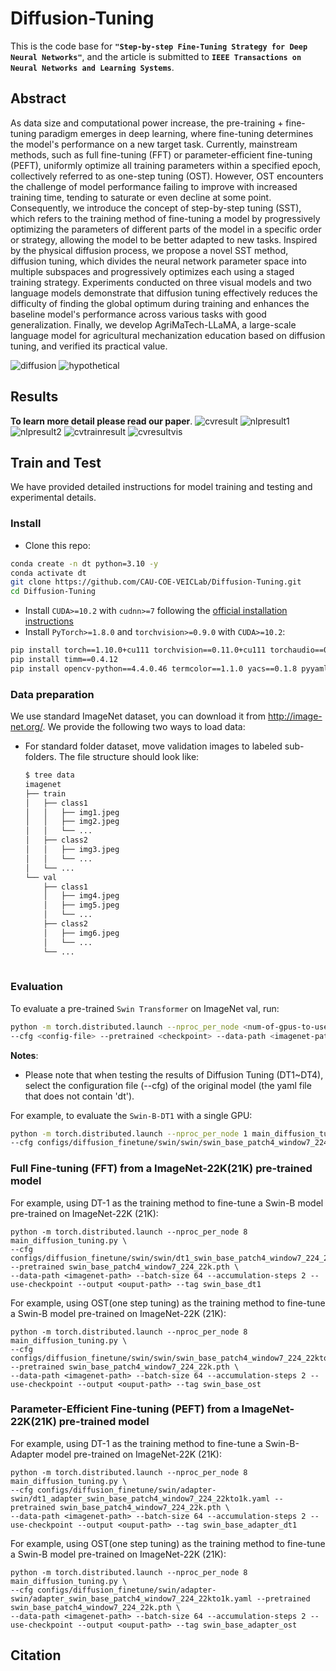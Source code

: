 # Diffusion-Tuning
This is the code base for **`"Step-by-step Fine-Tuning Strategy for Deep Neural Networks"`**, and the article is submitted to **`IEEE Transactions on Neural Networks and Learning Systems`**.

## Abstract
As data size and computational power increase, the pre-training + fine-tuning paradigm emerges in deep learning, where fine-tuning determines the model's performance on a new target task. Currently, mainstream methods, such as full fine-tuning (FFT) or parameter-efficient fine-tuning (PEFT), uniformly optimize all training parameters within a specified epoch, collectively referred to as one-step tuning (OST). However, OST encounters the challenge of model performance failing to improve with increased training time, tending to saturate or even decline at some point. Consequently, we introduce the concept of step-by-step tuning (SST), which refers to the training method of fine-tuning a model by progressively optimizing the parameters of different parts of the model in a specific order or strategy, allowing the model to be better adapted to new tasks. Inspired by the physical diffusion process, we propose a novel SST method, diffusion tuning, which divides the neural network parameter space into multiple subspaces and progressively optimizes each using a staged training strategy. Experiments conducted on three visual models and two language models demonstrate that diffusion tuning effectively reduces the difficulty of finding the global optimum during training and enhances the baseline model's performance across various tasks with good generalization. Finally, we develop AgriMaTech-LLaMA, a large-scale language model for agricultural mechanization education based on diffusion tuning, and verified its practical value.

![diffusion](figures/fig1.png)
![hypothetical](figures/fig2.png)

## Results
**To learn more detail please read our paper**.
![cvresult](figures/fig5.png)
![nlpresult1](figures/fig6.png)
![nlpresult2](figures/fig7.png)
![cvtrainresult](figures/fig8.png)
![cvresultvis](figures/fig9.png)

## Train and Test
We have provided detailed instructions for model training and testing and experimental details. 
### Install
- Clone this repo:

```bash
conda create -n dt python=3.10 -y
conda activate dt
git clone https://github.com/CAU-COE-VEICLab/Diffusion-Tuning.git
cd Diffusion-Tuning
```
- Install `CUDA>=10.2` with `cudnn>=7` following
  the [official installation instructions](https://docs.nvidia.com/cuda/cuda-installation-guide-linux/index.html)
- Install `PyTorch>=1.8.0` and `torchvision>=0.9.0` with `CUDA>=10.2`:

```bash
pip install torch==1.10.0+cu111 torchvision==0.11.0+cu111 torchaudio==0.10.0 -f https://download.pytorch.org/whl/torch_stable.html
pip install timm==0.4.12
pip install opencv-python==4.4.0.46 termcolor==1.1.0 yacs==0.1.8 pyyaml scipy
```


### Data preparation

We use standard ImageNet dataset, you can download it from http://image-net.org/. We provide the following two ways to
load data:

- For standard folder dataset, move validation images to labeled sub-folders. The file structure should look like:
  ```bash
  $ tree data
  imagenet
  ├── train
  │   ├── class1
  │   │   ├── img1.jpeg
  │   │   ├── img2.jpeg
  │   │   └── ...
  │   ├── class2
  │   │   ├── img3.jpeg
  │   │   └── ...
  │   └── ...
  └── val
      ├── class1
      │   ├── img4.jpeg
      │   ├── img5.jpeg
      │   └── ...
      ├── class2
      │   ├── img6.jpeg
      │   └── ...
      └── ...
 
  ```

### Evaluation

To evaluate a pre-trained `Swin Transformer` on ImageNet val, run:

```bash
python -m torch.distributed.launch --nproc_per_node <num-of-gpus-to-use>  main_diffusion_tuning.py --eval \
--cfg <config-file> --pretrained <checkpoint> --data-path <imagenet-path> 
```

**Notes**:

- Please note that when testing the results of Diffusion Tuning (DT1~DT4), select the configuration file (--cfg) of the original model (the yaml file that does not contain 'dt').

For example, to evaluate the `Swin-B-DT1` with a single GPU:

```bash
python -m torch.distributed.launch --nproc_per_node 1 main_diffusion_tuning.py --eval \
--cfg configs/diffusion_finetune/swin/swin/swin_base_patch4_window7_224_22kto1k_finetune.yaml --pretrained dt1_swin_base_patch4_window7_224_22k.pth --data-path <imagenet-path>
```

### Full Fine-tuning (FFT) from a ImageNet-22K(21K) pre-trained model

For example, using DT-1 as the training method to fine-tune a Swin-B model pre-trained on ImageNet-22K (21K):

```bashs
python -m torch.distributed.launch --nproc_per_node 8 main_diffusion_tuning.py \
--cfg configs/diffusion_finetune/swin/swin/dt1_swin_base_patch4_window7_224_22kto1k.yaml --pretrained swin_base_patch4_window7_224_22k.pth \
--data-path <imagenet-path> --batch-size 64 --accumulation-steps 2 --use-checkpoint --output <ouput-path> --tag swin_base_dt1
```

For example, using OST(one step tuning) as the training method to fine-tune a Swin-B model pre-trained on ImageNet-22K (21K):

```bashs
python -m torch.distributed.launch --nproc_per_node 8 main_diffusion_tuning.py \
--cfg configs/diffusion_finetune/swin/swin/swin_base_patch4_window7_224_22kto1k_finetune.yaml --pretrained swin_base_patch4_window7_224_22k.pth \
--data-path <imagenet-path> --batch-size 64 --accumulation-steps 2 --use-checkpoint --output <ouput-path> --tag swin_base_ost
```

### Parameter-Efficient Fine-tuning (PEFT) from a ImageNet-22K(21K) pre-trained model

For example, using DT-1 as the training method to fine-tune a Swin-B-Adapter model pre-trained on ImageNet-22K (21K):

```bashs
python -m torch.distributed.launch --nproc_per_node 8 main_diffusion_tuning.py \
--cfg configs/diffusion_finetune/swin/adapter-swin/dt1_adapter_swin_base_patch4_window7_224_22kto1k.yaml --pretrained swin_base_patch4_window7_224_22k.pth \
--data-path <imagenet-path> --batch-size 64 --accumulation-steps 2 --use-checkpoint --output <ouput-path> --tag swin_base_adapter_dt1
```

For example, using OST(one step tuning) as the training method to fine-tune a Swin-B model pre-trained on ImageNet-22K (21K):

```bashs
python -m torch.distributed.launch --nproc_per_node 8 main_diffusion_tuning.py \
--cfg configs/diffusion_finetune/swin/adapter-swin/adapter_swin_base_patch4_window7_224_22kto1k.yaml --pretrained swin_base_patch4_window7_224_22k.pth \
--data-path <imagenet-path> --batch-size 64 --accumulation-steps 2 --use-checkpoint --output <ouput-path> --tag swin_base_adapter_ost
```

## Citation
